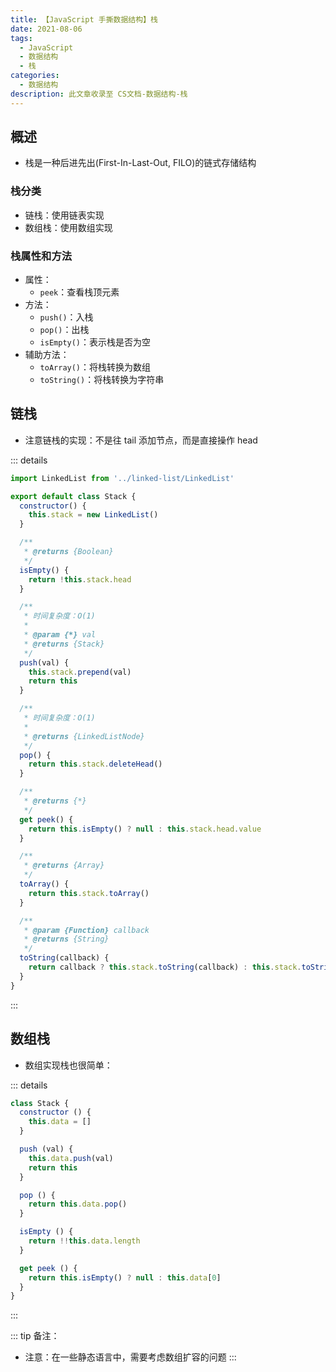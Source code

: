 ```yaml
---
title: 【JavaScript 手撕数据结构】栈
date: 2021-08-06
tags:
  - JavaScript
  - 数据结构
  - 栈
categories:
  - 数据结构
description: 此文章收录至 CS文档-数据结构-栈
---
```


## 概述

+ 栈是一种后进先出(First-In-Last-Out, FILO)的链式存储结构


### 栈分类

+ 链栈：使用链表实现
+ 数组栈：使用数组实现


### 栈属性和方法

+ 属性：
  + `peek`：查看栈顶元素
+ 方法：
  + `push()`：入栈
  + `pop()`：出栈
  + `isEmpty()`：表示栈是否为空
+ 辅助方法：
  + `toArray()`：将栈转换为数组
  + `toString()`：将栈转换为字符串



## 链栈

+ 注意链栈的实现：不是往 tail 添加节点，而是直接操作 head

::: details
```js
import LinkedList from '../linked-list/LinkedList'

export default class Stack {
  constructor() {
    this.stack = new LinkedList()
  }

  /**
   * @returns {Boolean}
   */
  isEmpty() {
    return !this.stack.head
  }

  /**
   * 时间复杂度：O(1)
   * 
   * @param {*} val
   * @returns {Stack}
   */
  push(val) {
    this.stack.prepend(val)
    return this
  }

  /**
   * 时间复杂度：O(1)
   * 
   * @returns {LinkedListNode}
   */
  pop() {
    return this.stack.deleteHead()
  }

  /**
   * @returns {*}
   */
  get peek() {
    return this.isEmpty() ? null : this.stack.head.value
  }

  /**
   * @returns {Array}
   */
  toArray() {
    return this.stack.toArray()
  }

  /**
   * @param {Function} callback
   * @returns {String}
   */
  toString(callback) {
    return callback ? this.stack.toString(callback) : this.stack.toString()
  }
}
```
:::



## 数组栈

+ 数组实现栈也很简单：

::: details
```js
class Stack {
  constructor () {
    this.data = []
  }

  push (val) {
    this.data.push(val)
    return this
  }

  pop () {
    return this.data.pop()
  }

  isEmpty () {
    return !!this.data.length
  }

  get peek () {
    return this.isEmpty() ? null : this.data[0]
  }
}
```
:::


::: tip 备注：
+ 注意：在一些静态语言中，需要考虑数组扩容的问题
:::